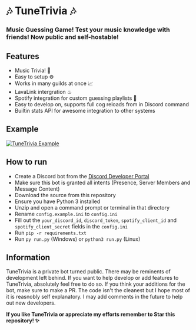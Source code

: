 # 🎶 TuneTrivia 🎶

### Music Guessing Game! Test your music knowledge with friends! Now public and self-hostable!

## Features
- Music Trivia! 🎼
- Easy to setup ⚙
- Works in many guilds at once 📈
- LavaLink intergration ♨
- Spotify integration for custom guessing playlists 🧩
- Easy to develop on, supports full cog reloads from in Discord command
- Builtin stats API for awesome integration to other systems

## Example
[![TuneTrivia Example](https://img.youtube.com/vi/_WTGbpRpnr4/0.jpg)](https://www.youtube.com/watch?v=_WTGbpRpnr4)

## How to run
- Create a Discord bot from the [Discord Developer Portal](https://discord.com/developers/applications/)
- Make sure this bot is granted all intents (Presence, Server Members and Message Content)
- Download the source from this repository
- Ensure you have Python 3 installed
- Unzip and open a command prompt or terminal in that directory
- Rename `config.example.ini` to `config.ini`
- Fill out the `your_discord_id`, `discord_token`, `spotify_client_id` and `spotify_client_secret` fields in the `config.ini`
- Run `pip -r requirements.txt`
- Run `py run.py` (Windows) or `python3 run.py` (Linux)

## Information
TuneTrivia is a private bot turned public. There may be reminents of development left behind.
If you want to help develop or add features to TuneTrivia, absolutely feel free to do so. If you think your additions for the bot, make sure to make a PR.
The code isn't the cleanest but I hope most of it is reasnobly self explanatory. I may add comments in the future to help out new developers.

**If you like TuneTrivia or appreciate my efforts remember to Star this repository! ✨**
